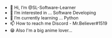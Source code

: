- 👋 Hi, I’m @SL-Software-Learner
- 👀 I’m interested in ... Software Developing
- 🌱 I’m currently learning ... Python
- 📫 How to reach me Discord - Mr.Believer#1519
- 😁 Also I'm a big anime lover...

<!---
SL-Software-Learner/SL-Software-Learner is a ✨ special ✨ repository because its `README.md` (this file) appears on your GitHub profile.
You can click the Preview link to take a look at your changes.
--->
